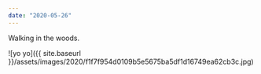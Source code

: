 ```yaml
---
date: "2020-05-26"
---
```


Walking in the woods.

![yo yo]({{ site.baseurl }}/assets/images/2020/f1f7f954d0109b5e5675ba5df1d16749ea62cb3c.jpg)
